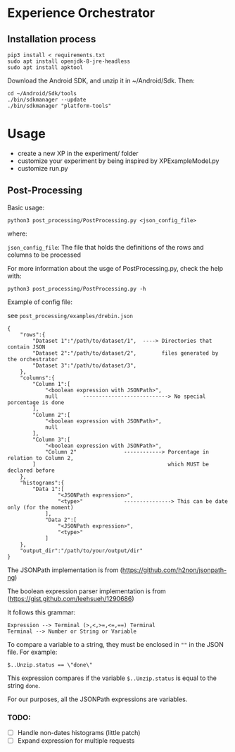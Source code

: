 # Experience Orchestrator
## Installation process

```
pip3 install < requirements.txt
sudo apt install openjdk-8-jre-headless
sudo apt install apktool
```

Download the Android SDK, and unzip it in ~/Android/Sdk. Then:

```
cd ~/Android/Sdk/tools
./bin/sdkmanager --update
./bin/sdkmanager "platform-tools"
```

# Usage

- create a new XP in the experiment/ folder
- customize your experiment by being inspired by XPExampleModel.py
- customize run.py

## Post-Processing

Basic usage:
    
    python3 post_processing/PostProcessing.py <json_config_file>


where:

`json_config_file`: The file that holds the definitions of the rows and columns to be processed

For more information about the usge of PostProcessing.py, check the help with:

    python3 post_processing/PostProcessing.py -h

Example of config file:

see `post_processing/examples/drebin.json`

    {
        "rows":{
            "Dataset 1":"/path/to/dataset/1",  ----> Directories that contain JSON
            "Dataset 2":"/path/to/dataset/2",        files generated by the orchestrator
            "Dataset 3":"/path/to/dataset/3",
        },
        "columns":{
            "Column 1":[
                "<boolean expression with JSONPath>",
                null        ---------------------------> No special porcentage is done
            ],
            "Column 2":[
                "<boolean expression with JSONPath>",
                null
            ],
            "Column 3":[
                "<boolean expression with JSONPath>",
                "Column 2"               ------------> Porcentage in relation to Column 2,
            ]                                          which MUST be declared before
        },
        "histograms":{
            "Data 1":[
        			"<JSONPath expression>",
        			"<type>"             ---------------> This can be date only (for the moment)
        		],
        		"Data 2":[
        			"<JSONPath expression>",
        			"<type>"
        		]
        },
        "output_dir":"/path/to/your/output/dir"
    }


The JSONPath implementation is from (https://github.com/h2non/jsonpath-ng)

The boolean expression parser implementation is from (https://gist.github.com/leehsueh/1290686)

It follows this grammar:

    Expression --> Terminal (>,<,>=,<=,==) Terminal
    Terminal --> Number or String or Variable

To compare a variable to a string, they must be enclosed in `""` in the JSON file. For example:

    $..Unzip.status == \"done\"

This expression compares if the variable `$..Unzip.status` is equal to the string `done`.

For our purposes, all the JSONPath expressions are variables.

### TODO:
* [ ]  Handle non-dates histograms (little patch)
* [ ]  Expand expression for multiple requests
